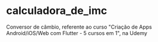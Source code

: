 # calculadora_de_imc
 Conversor de câmbio, referente ao curso "Criação de Apps Android/iOS/Web com Flutter - 5 cursos em 1",  na Udemy
